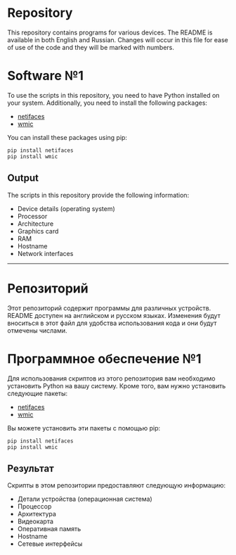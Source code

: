 # Repository

This repository contains programs for various devices. The README is available in both English and Russian. Changes will occur in this file for ease of use of the code and they will be marked with numbers.

# Software №1 

To use the scripts in this repository, you need to have Python installed on your system. Additionally, you need to install the following packages:

- [netifaces](https://pypi.org/project/netifaces/)
- [wmic](https://pypi.org/project/wmic/)

You can install these packages using pip:

~~~
pip install netifaces
pip install wmic
~~~

## Output

The scripts in this repository provide the following information:

- Device details (operating system)
- Processor
- Architecture
- Graphics card
- RAM
- Hostname
- Network interfaces

-------------------------------------------------

# Репозиторий

Этот репозиторий содержит программы для различных устройств. README доступен на английском и русском языках. Изменения будут вноситься в этот файл для удобства использования кода и они будут отмечены числами.

# Программное обеспечение №1

Для использования скриптов из этого репозитория вам необходимо установить Python на вашу систему. Кроме того, вам нужно установить следующие пакеты:

- [netifaces](https://pypi.org/project/netifaces/)
- [wmic](https://pypi.org/project/wmic/)

Вы можете установить эти пакеты с помощью pip:

~~~
pip install netifaces
pip install wmic
~~~

## Результат

Скрипты в этом репозитории предоставляют следующую информацию:

- Детали устройства (операционная система)
- Процессор
- Архитектура
- Видеокарта
- Оперативная память
- Hostname
- Сетевые интерфейсы
